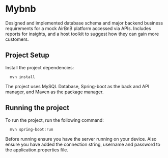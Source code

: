 # Mybnb

Designed and implemented database schema and major backend business requirements for a mock AirBnB platform accessed via APIs.
Includes reports for insights, and a host toolkit to suggest how they can gain more customers.

## Project Setup

Install the project dependencies:

``` language=bash
  mvn install
```

The project uses MySQL Database, Spring-boot as the back and API manager, and Maven as the package manager.

## Running the project

To run the project, run the following command:

``` language=bash
  mvn spring-boot:run
```

Before running ensure you have the server running on your device. Also ensure you have added the connection string, username and password to the application.properties file.
